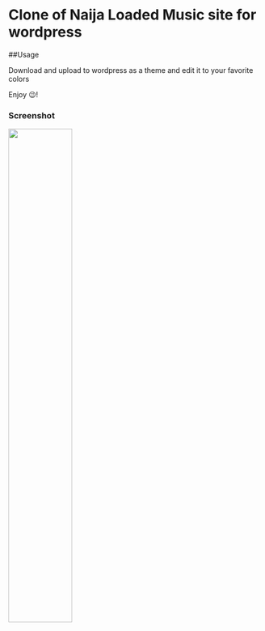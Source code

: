 # Clone of Naija Loaded Music site for wordpress


##Usage

Download and upload to wordpress as a theme and edit it to your favorite colors

Enjoy 😉!

### Screenshot 
<img src="https://github.com/hen8y/naijaloaded-wordpress-replicate/assets/66043917/cc519b95-7e2b-4c1e-a937-f2b79c47f56d" width="50%">
